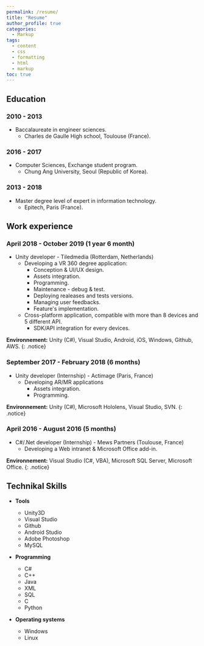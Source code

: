 ```yaml
---
permalink: /resume/
title: "Resume"
author_profile: true
categories:
  - Markup
tags:
  - content
  - css
  - formatting
  - html
  - markup
toc: true
---
```


## Education
### 2010 - 2013
* Baccalaureate in engineer sciences.
    * Charles de Gaulle High school, Toulouse (France).

### 2016 - 2017
* Computer Sciences, Exchange student program.
    * Chung Ang University, Seoul (Republic of Korea).

### 2013 - 2018
* Master degree level of expert in information technology.
    * Epitech, Paris (France).

## Work experience
### April 2018 - October 2019 (1 year 6 month)
* Unity developer - Tiledmedia (Rotterdam, Netherlands)
    * Developing a VR 360 degree application:
        * Conception & UI/UX design.
        * Assets integration.
        * Programming.
        * Maintenance - debug & test.
        * Deploying realeases and tests versions.
        * Managing user feedbacks.
        * Feature's implementation.
    * Cross-platform application, compatible with more than 8 devices and 5 different API.
        * SDK/API integration for every devices.

**Environnement:** Unity (C#), Visual Studio, Android, iOS, Windows, Github, AWS.
{: .notice}

### September 2017 - February 2018 (6 months)
* Unity developer (Internship) - Actimage (Paris, France)
    * Developing AR/MR applications
        * Assets integration.
        * Programming.

**Environnement:** Unity (C#), Microsoft Hololens, Visual Studio, SVN.
{: .notice}

### April 2016 - August 2016 (5 months)
* C#/.Net developer (Internship) - Mews Partners (Toulouse, France)
    * Developing a Web intranet & Microsoft Office add-in.

**Environnement:** Visual Studio (C#, VBA), Microsoft SQL Server, Microsoft Office.
{: .notice}

  
## Technikal Skills
* **Tools**
    * Unity3D
    * Visual Studio
    * Github
    * Android Studio
    * Adobe Photoshop
    * MySQL

* **Programming**
    * C#
    * C++
    * Java
    * XML
    * SQL
    * C
    * Python

* **Operating systems**
    * Windows
    * Linux